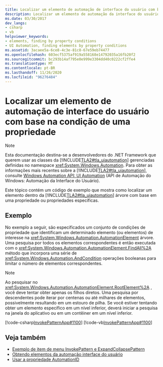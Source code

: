 ```yaml
---
title: Localizar um elemento de automação de interface do usuário com base na condição de uma propriedade
description: Localizar um elemento de automação da interface do usuário com base em uma condição de propriedade. Localize um elemento dentro da árvore de automação da interface do usuário com base em uma propriedade ou propriedades específicas.
ms.date: 03/30/2017
dev_langs:
- csharp
- vb
helpviewer_keywords:
- elements, finding by property conditions
- UI Automation, finding elements by property conditions
ms.assetid: 3acaee5a-6ce8-4c3e-81c8-67e59eb74477
ms.openlocfilehash: 603ecf5375af919a558168e14792035a16fb20f2
ms.sourcegitcommit: bc293b14af795e0e999e3304dd40c0222cf2ffe4
ms.translationtype: MT
ms.contentlocale: pt-BR
ms.lasthandoff: 11/26/2020
ms.locfileid: "96276484"
---
```

# <a name="find-a-ui-automation-element-based-on-a-property-condition"></a>Localizar um elemento de automação de interface do usuário com base na condição de uma propriedade

> [!NOTE]
> Esta documentação destina-se a desenvolvedores do .NET Framework que querem usar as classes da [!INCLUDE[TLA2#tla_uiautomation](../../../includes/tla2sharptla-uiautomation-md.md)] gerenciadas definidas no namespace <xref:System.Windows.Automation>. Para obter as informações mais recentes sobre a [!INCLUDE[TLA2#tla_uiautomation](../../../includes/tla2sharptla-uiautomation-md.md)], consulte [Windows Automation API: UI Automation](/windows/win32/winauto/entry-uiauto-win32) (API de Automação do Windows: Automação da Interface do Usuário).  
  
 Este tópico contém um código de exemplo que mostra como localizar um elemento dentro da [!INCLUDE[TLA2#tla_uiautomation](../../../includes/tla2sharptla-uiautomation-md.md)] árvore com base em uma propriedade ou propriedades específicas.  
  
## <a name="example"></a>Exemplo  

 No exemplo a seguir, são especificados um conjunto de condições de propriedade que identificam um determinado elemento (ou elementos) de interesse na <xref:System.Windows.Automation.AutomationElement> árvore. Uma pesquisa por todos os elementos correspondentes é então executada com o <xref:System.Windows.Automation.AutomationElement.FindAll%2A> método que incorpora uma série de <xref:System.Windows.Automation.AndCondition> operações booleanas para limitar o número de elementos correspondentes.  
  
> [!NOTE]
> Ao pesquisar no <xref:System.Windows.Automation.AutomationElement.RootElement%2A> , você deve tentar obter apenas os filhos diretos. Uma pesquisa por descendentes pode iterar por centenas ou até milhares de elementos, possivelmente resultando em um estouro de pilha. Se você estiver tentando obter um elemento específico em um nível inferior, deverá iniciar a pesquisa na janela do aplicativo ou em um contêiner em um nível inferior.  
  
 [!code-csharp[InvokePatternApp#1100](../../../samples/snippets/csharp/VS_Snippets_Wpf/InvokePatternApp/CSharp/InvokePatternApp.cs#1100)]
 [!code-vb[InvokePatternApp#1100](../../../samples/snippets/visualbasic/VS_Snippets_Wpf/InvokePatternApp/VisualBasic/Client.vb#1100)]  
  
## <a name="see-also"></a>Veja também

- [Exemplo de item de menu InvokePattern e ExpandCollapsePattern](/previous-versions/dotnet/netframework-3.5/ms771636(v=vs.90))
- [Obtendo elementos da automação interface do usuário](obtaining-ui-automation-elements.md)
- [Usar a propriedade AutomationID](use-the-automationid-property.md)
